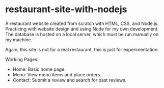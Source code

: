 # restaurant-site-with-nodejs
A restaurant website created from scratch with HTML, CSS, and Node.js. Practicing with website design and using Node for my own development.
The database is hosted on a local server, which must be run manually on my machine.

Again, this site is not for a real restaurant, this is just for experimentation.

Working Pages:

- Home: Basic home page.
- Menu: View menu items and place orders.
- Contact: Submit a review and search for past reviews.
